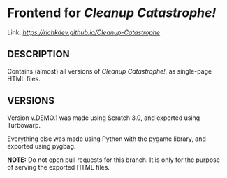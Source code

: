 # Frontend for _Cleanup Catastrophe!_

Link: _<https://richkdev.github.io/Cleanup-Catastrophe>_

## DESCRIPTION
Contains (almost) all versions of _Cleanup Catastrophe!_, as single-page HTML files.

## VERSIONS
Version v.DEMO.1 was made using Scratch 3.0, and exported using Turbowarp.

Everything else was made using Python with the pygame library, and exported using pygbag.

**NOTE:** Do not open pull requests for this branch. It is only for the purpose of serving the exported HTML files.
